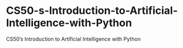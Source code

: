 # CS50-s-Introduction-to-Artificial-Intelligence-with-Python
CS50’s Introduction to Artificial Intelligence with Python
